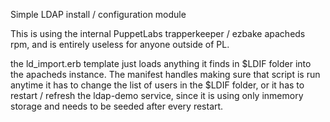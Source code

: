 Simple LDAP install / configuration module

This is using the internal PuppetLabs trapperkeeper / ezbake apacheds rpm, and is entirely useless for anyone outside of PL.

the ld\_import.erb template just loads anything it finds in $LDIF folder into the apacheds instance. The manifest handles making sure that script is run anytime it has to change the list of users in the $LDIF folder, or it has to restart / refresh the ldap-demo service, since it is using only inmemory storage and needs to be seeded after every restart.

